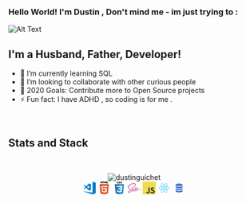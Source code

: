 ### Hello World! I'm Dustin , Don't mind me - im just trying to : 
![Alt Text](https://steamuserimages-a.akamaihd.net/ugc/946202334138162960/47F5A8849FF0A49A56D22F9DD435A88D9B38F558/)


## I'm a Husband, Father, Developer!


- 🌱 I’m currently learning SQL
- 👯 I’m looking to collaborate with other curious people
- 🥅 2020 Goals: Contribute more to Open Source projects
- ⚡ Fun fact: I have ADHD , so coding is for me .

<br />

## Stats and Stack

<br />


<p align="center"> <img src="https://github-readme-stats.vercel.app/api?username=dustinguichet&show_icons=true&theme=gotham" alt="dustinguichet" />

  <br />
  
  
<img align="center" alt="Visual Studio Code" width="26px" src="https://raw.githubusercontent.com/github/explore/80688e429a7d4ef2fca1e82350fe8e3517d3494d/topics/visual-studio-code/visual-studio-code.png" />
<img align="center" alt="HTML5" width="26px" src="https://raw.githubusercontent.com/github/explore/80688e429a7d4ef2fca1e82350fe8e3517d3494d/topics/html/html.png" />
<img align="center" alt="CSS3" width="26px" src="https://raw.githubusercontent.com/github/explore/80688e429a7d4ef2fca1e82350fe8e3517d3494d/topics/css/css.png" />
<img align="center" alt="Sass" width="26px" src="https://raw.githubusercontent.com/github/explore/80688e429a7d4ef2fca1e82350fe8e3517d3494d/topics/sass/sass.png" />
<img align="center" alt="JavaScript" width="26px" src="https://raw.githubusercontent.com/github/explore/80688e429a7d4ef2fca1e82350fe8e3517d3494d/topics/javascript/javascript.png" />
<img align="center" alt="React" width="26px" src="https://raw.githubusercontent.com/github/explore/80688e429a7d4ef2fca1e82350fe8e3517d3494d/topics/react/react.png" />
<img align="center" alt="SQL" width="26px" src="https://raw.githubusercontent.com/github/explore/80688e429a7d4ef2fca1e82350fe8e3517d3494d/topics/sql/sql.png" />
